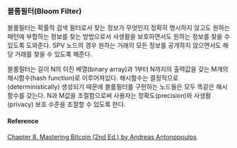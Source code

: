### 블룸필터\(Bloom Filter\)

블룸필터는 확률적 검색 필터로서 찾는 정보가 무엇인지 정확히 명시하지 않고도 원하는 패턴에 부합하는 정보를 찾는 방법으로서 사생활을 보호하면서도 원하는 정보를 찾을 수 있도록 도와준다. SPV 노드의 경우 원하는 거래의 모든 정보를 공개하지 않으면서도 해당 거래를 찾을 수 있도록 해준다.

블룸필터는 길이 N의 이진 배열\(binary array\)과 1부터 N까지의 출력값을 갖는 M개의 해시함수\(hash function\)로 이루어져있다. 해시함수는 결정적으로\(deterministically\) 생성되기 때문에 블룸필터를 구현하는 노드들은 모두 똑같은 해시함수를 갖는다. N과 M값을 조절함으로써 사용자는 정확도\(precision\)와 사생활\(privacy\) 보호 수준을 조절할 수 있도록 한다.

#### Reference

[Chapter 8. Mastering Bitcoin \(2nd Ed.\) by Andreas Antonopoulos](https://github.com/bitcoinbook/bitcoinbook/blob/second_edition/ch08.asciidoc)


